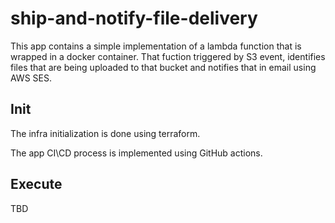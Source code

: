 # ship-and-notify-file-delivery

This app contains a simple implementation of a lambda function that is wrapped in a docker container. That fuction triggered by S3 event, identifies files that are being uploaded to that bucket and notifies that in email using AWS SES.

## Init

The infra initialization is done using terraform.

The app CI\CD process is implemented using GitHub actions.

## Execute

TBD